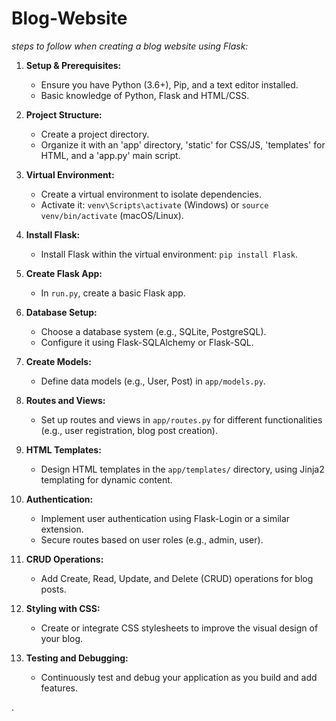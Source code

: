 # Blog-Website
 *steps to follow when creating a blog website using Flask:*

1. **Setup & Prerequisites:**
   - Ensure you have Python (3.6+), Pip, and a text editor installed.
   - Basic knowledge of Python, Flask and HTML/CSS.

2. **Project Structure:**
   - Create a project directory.
   - Organize it with an 'app' directory, 'static' for CSS/JS, 'templates' for HTML, and a 'app.py' main script.

3. **Virtual Environment:**
   - Create a virtual environment to isolate dependencies.
   - Activate it: `venv\Scripts\activate` (Windows) or `source venv/bin/activate` (macOS/Linux).

4. **Install Flask:**
   - Install Flask within the virtual environment: `pip install Flask`.

5. **Create Flask App:**
   - In `run.py`, create a basic Flask app.

6. **Database Setup:**
   - Choose a database system (e.g., SQLite, PostgreSQL).
   - Configure it using Flask-SQLAlchemy or Flask-SQL.

7. **Create Models:**
   - Define data models (e.g., User, Post) in `app/models.py`.

8. **Routes and Views:**
   - Set up routes and views in `app/routes.py` for different functionalities (e.g., user registration, blog post creation).

9. **HTML Templates:**
   - Design HTML templates in the `app/templates/` directory, using Jinja2 templating for dynamic content.

10. **Authentication:**
    - Implement user authentication using Flask-Login or a similar extension.
    - Secure routes based on user roles (e.g., admin, user).

11. **CRUD Operations:**
    - Add Create, Read, Update, and Delete (CRUD) operations for blog posts.

12. **Styling with CSS:**
    - Create or integrate CSS stylesheets to improve the visual design of your blog.

14. **Testing and Debugging:**
    - Continuously test and debug your application as you build and add features.

.
   

